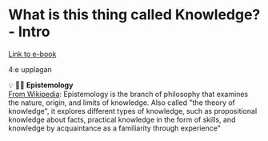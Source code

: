 # What is this thing called Knowledge? - Intro

[Link to e-book](https://www.taylorfrancis.com/reader/read-online/cf40c532-c506-4ab9-be02-4d7506e434d4/book/pdf?context=ubx)

4:e upplagan

:bulb: :brain::speech_balloon: **Epistemology**  
[From Wikipedia](https://en.wikipedia.org/wiki/Epistemology): Epistemology is the branch of philosophy that examines the nature, origin, and limits of knowledge. Also called "the theory of knowledge", it explores different types of knowledge, such as propositional knowledge about facts, practical knowledge in the form of skills, and knowledge by acquaintance as a familiarity through experience"
